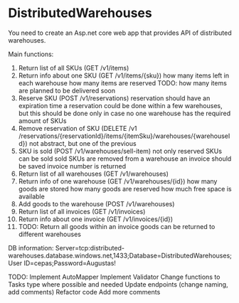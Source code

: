# DistributedWarehouses
You need to create an Asp.net core web app that provides API of distributed warehouses.

Main functions:
1) Return list of all SKUs (GET /v1​/items)
2) Return info about one SKU (GET /v1​/items/{sku})
				how many items left in each warehouse
                how many items are reserved
                TODO: how many items are planned to be delivered soon
3) Reserve SKU (POST /v1​/reservations)
                reservation should have an expiration time
                a reservation could be done within a few warehouses, but this should be done only in case no one warehouse has the required amount of SKUs
4) Remove reservation of SKU (DELETE /v1​/reservations/{reservationId}/items/{itemSku}/warehouses/{warehouseId})
                not abstract, but one of the previous
5) SKU is sold (POST /v1​/warehouses/sell-item)
                not only reserved SKUs can be sold
                sold SKUs are removed from a warehouse
                an invoice should be saved
                invoice number is returned
6) Return list of all warehouses (GET /v1​/warehouses)
7) Return info of one warehouse (GET /v1​/warehouses/{id})
                how many goods are stored
                how many goods are reserved
                how much free space is available
8) Add goods to the warehouse (POST /v1​/warehouses)
9) Return list of all invoices (GET /v1/invoices)
10) Return info about one invoice (GET /v1/invoices/{id})
11) TODO: Return all goods within an invoice
                goods can be returned to different warehouses
				

DB information:
Server=tcp:distributed-warehouses.database.windows.net,1433;Database=DistributedWarehouses;
User ID=cepas;Password=Augustas!

TODO:
Implement AutoMapper
Implement Validator
Change functions to Tasks<T> type where possible and needed
Update endpoints (change naming, add comments)
Refactor code
Add more comments